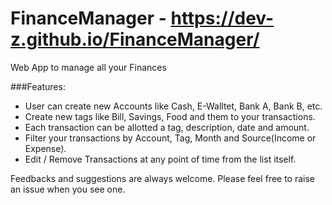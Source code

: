 # FinanceManager -  https://dev-z.github.io/FinanceManager/

Web App to manage all your Finances

###Features:

* User can create new Accounts like Cash, E-Walltet, Bank A, Bank B, etc.
* Create new tags like Bill, Savings, Food and them to your transactions.
* Each transaction can be allotted a tag, description, date and amount.
* Filter your transactions by Account, Tag, Month and Source(Income or Expense).
* Edit / Remove Transactions at any point of time from the list itself.

Feedbacks and suggestions are always welcome. Please feel free to raise an issue when you see one.
